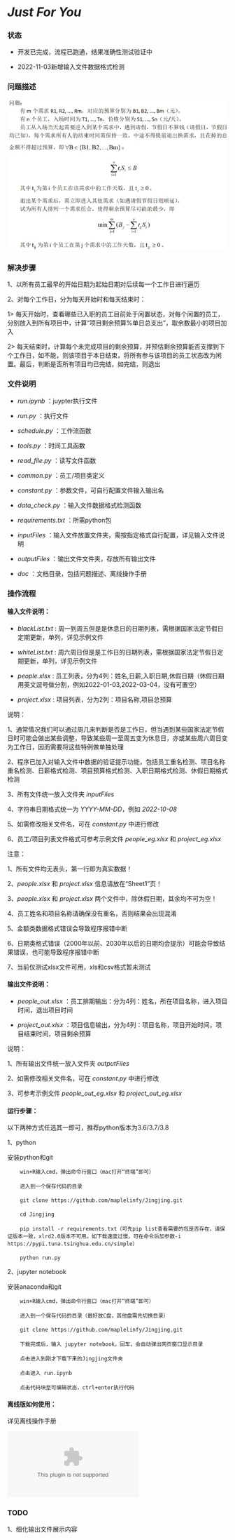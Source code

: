 
# _Just For You_

### 状态

* 开发已完成，流程已跑通，结果准确性测试验证中

* 2022-11-03新增输入文件数据格式检测

### 问题描述

![问题描述](https://github.com/maplelinfy/Jingjing/blob/master/doc/%E9%97%AE%E9%A2%98%E6%8F%8F%E8%BF%B0.jpg)

### 解决步骤

1、以所有员工最早的开始日期为起始日期对后续每一个工作日进行遍历

2、对每个工作日，分为每天开始时和每天结束时：

1> 每天开始时，查看哪些已入职的员工目前处于闲置状态，对每个闲置的员工，分别放入到所有项目中，计算“项目剩余预算%单日总支出”，取余数最小的项目加入

2> 每天结束时，计算每个未完成项目的剩余预算，并预估剩余预算能否支撑到下个工作日，如不能，则该项目于本日结束，将所有参与该项目的员工状态改为闲置。最后，判断是否所有项目均已完结，如完结，则退出

### 文件说明

* _run.ipynb_ ：juypter执行文件

* _run.py_ ：执行文件

* _schedule.py_ ：工作流函数

* _tools.py_ ：时间工具函数

* _read_file.py_ ：读写文件函数

* _common.py_ ：员工/项目类定义

* _constant.py_ ：参数文件，可自行配置文件输入输出名

* _data_check.py_ ：输入文件数据格式检测函数

* _requirements.txt_ ：所需python包

* _inputFiles_ ：输入文件放置文件夹，需按指定格式自行配置，详见输入文件说明

* _outputFiles_ ：输出文件文件夹，存放所有输出文件

* _doc_ ：文档目录，包括问题描述、离线操作手册

### 操作流程

#### 输入文件说明：

* _blackList.txt_ : 周一到周五但是是休息日的日期列表，需根据国家法定节假日定期更新，单列，详见示例文件

* _whiteList.txt_ : 周六周日但是是工作日的日期列表，需根据国家法定节假日定期更新，单列，详见示例文件

* _people.xlsx_ : 员工列表，分为4列：姓名,日薪,入职日期,休假日期（休假日期用英文逗号做分割，例如2022-01-03,2022-03-04，没有可置空）

* _project.xlsx_ : 项目列表，分为2列：项目名称,项目总预算

说明：

1、通常情况我们可以通过周几来判断是否是工作日，但当遇到某些国家法定节假日时可能会做出某些调整，导致某些周一至周五变为休息日，亦或某些周六周日变为工作日，因而需要将这些特例做单独处理

2、程序已加入对输入文件中数据的验证提示功能，包括员工重名检测、项目名称重名检测、日薪格式检测、项目预算格式检测、入职日期格式检测、休假日期格式检测

3、所有文件统一放入文件夹 _inputFiles_

4、字符串日期格式统一为 _YYYY-MM-DD_，例如 _2022-10-08_

5、如需修改相关文件名，可在 _constant.py_ 中进行修改

6、员工/项目列表文件格式可参考示例文件 _people_eg.xlsx_ 和 _project_eg.xlsx_

注意：

1、所有文件均无表头，第一行即为真实数据！

2、_people.xlsx_ 和 _project.xlsx_ 信息请放在“Sheet1”页！

3、_people.xlsx_ 和 _project.xlsx_ 两个文件中，除休假日期，其余均不可为空！

4、员工姓名和项目名称请确保没有重名，否则结果会出现混淆

5、金额类数据格式错误会导致程序报错中断

6、日期类格式错误（2000年以前、2030年以后的日期均会提示）可能会导致结果错误，也可能导致程序报错中断

7、当前仅测试xlsx文件可用，xls和csv格式暂未测试

#### 输出文件说明：

* _people_out.xlsx_ ：员工排期输出：分为4列：姓名，所在项目名称，进入项目时间，退出项目时间

* _project_out.xlsx_ ：项目信息输出，分为4列：项目名称，项目开始时间，项目结束时间，项目剩余预算

说明：

1、所有输出文件统一放入文件夹 _outputFiles_

2、如需修改相关文件名，可在 _constant.py_ 中进行修改

3、可参考示例文件 _people_out_eg.xlsx_ 和 _project_out_eg.xlsx_

#### 运行步骤：

以下两种方式任选其一即可，推荐python版本为3.6/3.7/3.8

1、python

安装python和git

        win+R输入cmd，弹出命令行窗口（mac打开“终端”即可）

        进入到一个保存代码的目录

        git clone https://github.com/maplelinfy/Jingjing.git

        cd Jingjing

        pip install -r requirements.txt（可先pip list查看需要的包是否存在，请保证版本一致，xlrd2.0版本不可用。如下载速度过慢，可在命令后加参数-i https://pypi.tuna.tsinghua.edu.cn/simple）

        python run.py

2、jupyter notebook

安装anaconda和git

        win+R输入cmd，弹出命令行窗口（mac打开“终端”即可）

        进入到一个保存代码的目录（最好放C盘，其他盘需先切换目录）

        git clone https://github.com/maplelinfy/Jingjing.git

        下载完成后，输入 jupyter notebook，回车，会自动弹出网页窗口显示目录

        点击进入到刚才下载下来的Jingjing文件夹

        点击进入 run.ipynb

        点击代码块至可编辑状态，ctrl+enter执行代码

#### 离线版如何使用：

详见离线操作手册

![离线操作手册](https://github.com/maplelinfy/Jingjing/blob/master/doc/%E7%A6%BB%E7%BA%BF%E6%93%8D%E4%BD%9C%E6%89%8B%E5%86%8C.docx)

### TODO

1、细化输出文件展示内容

